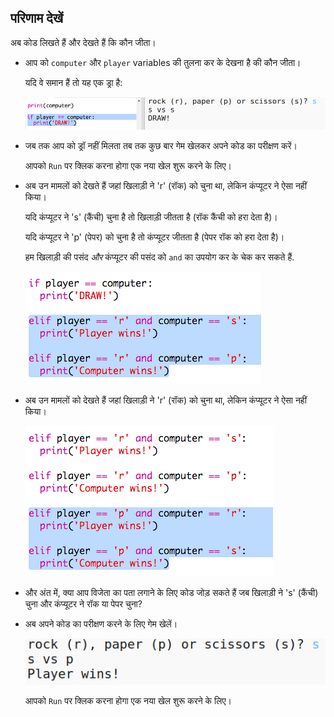 ## परिणाम देखें

अब कोड लिखते हैं और देखते हैं कि कौन जीता।

+ आप को `computer` और `player` variables की तुलना कर के देखना है की कौन जीता।
    
    यदि वे समान हैं तो यह एक ड्रा है:
    
    ![स्क्रीनशॉट](images/rps-draw.png)

+ जब तक आप को ड्रॉ नहीं मिलता तब तक कुछ बार गेम खेलकर अपने कोड का परीक्षण करें।
    
    आपको `Run` पर क्लिक करना होगा एक नया खेल शुरू करने के लिए।

+ अब उन मामलों को देखते हैं जहां खिलाड़ी ने 'r' (रॉक) को चुना था, लेकिन कंप्यूटर ने ऐसा नहीं किया।
    
    यदि कंप्यूटर ने 's' (कैंची) चुना है तो खिलाड़ी जीतता है (रॉक कैंची को हरा देता है)।
    
    यदि कंप्यूटर ने 'p' (पेपर) को चुना है तो कंप्यूटर जीतता है (पेपर रॉक को हरा देता है)।
    
    हम खिलाड़ी की पसंद *और* कंप्यूटर की पसंद को `and` का उपयोग कर के चेक कर सकते हैं.
    
    ![स्क्रीनशॉट](images/rps-player-rock.png)

+ अब उन मामलों को देखते हैं जहां खिलाड़ी ने 'r' (रॉक) को चुना था, लेकिन कंप्यूटर ने ऐसा नहीं किया।
    
    ![स्क्रीनशॉट](images/rps-player-paper.png)

+ और अंत में, क्या आप विजेता का पता लगाने के लिए कोड जोड़ सकते हैं जब खिलाड़ी ने 's' (कैंची) चुना और कंप्यूटर ने रॉक या पेपर चुना?

+ अब अपने कोड का परीक्षण करने के लिए गेम खेलें।
    
    ![स्क्रीनशॉट](images/rps-play.png)
    
    आपको `Run` पर क्लिक करना होगा एक नया खेल शुरू करने के लिए।
